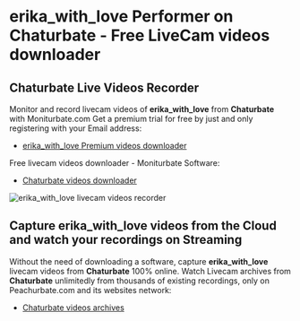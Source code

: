# erika_with_love Performer on Chaturbate - Free LiveCam videos downloader

## Chaturbate Live Videos Recorder

Monitor and record livecam videos of **erika_with_love** from **Chaturbate** with Moniturbate.com
Get a premium trial for free by just and only registering with your Email address:
* [erika_with_love Premium videos downloader](https://moniturbate.com/request-demo-licence-key.html)

Free livecam videos downloader - Moniturbate Software:
* [Chaturbate videos downloader](https://moniturbate.com/moniturbate-download-software.html)

![erika_with_love livecam videos recorder](https://peachurnet.com/templates/moniturbate-software.png)


## Capture erika_with_love videos from the Cloud and watch your recordings on Streaming

Without the need of downloading a software, capture **erika_with_love** livecam videos from **Chaturbate** 100% online.
Watch Livecam archives from **Chaturbate** unlimitedly from thousands of existing recordings, only on Peachurbate.com and its websites network:
* [Chaturbate videos archives](https://peachurnet.com/)